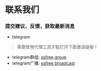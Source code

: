 # 联系我们
### 提交建议、反馈，获取最新消息
- telegram
> 需要使用代理工具才能打开下面邀请链接！
  - telegram群组: [ssfree group](https://t.me/joinchat/Git7-Q7OsELmCVq7u2qnNw)
  - telegram广播: [ssfree broadcast](https://t.me/ssfree2)

